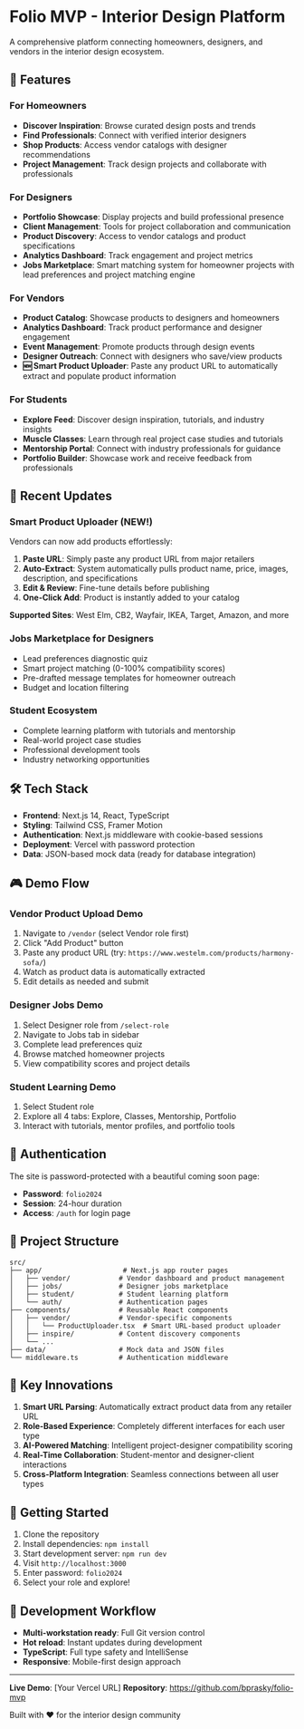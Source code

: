 # Folio MVP - Interior Design Platform

A comprehensive platform connecting homeowners, designers, and vendors in the interior design ecosystem.

## 🎯 Features

### For Homeowners
- **Discover Inspiration**: Browse curated design posts and trends
- **Find Professionals**: Connect with verified interior designers
- **Shop Products**: Access vendor catalogs with designer recommendations
- **Project Management**: Track design projects and collaborate with professionals

### For Designers
- **Portfolio Showcase**: Display projects and build professional presence
- **Client Management**: Tools for project collaboration and communication
- **Product Discovery**: Access to vendor catalogs and product specifications
- **Analytics Dashboard**: Track engagement and project metrics
- **Jobs Marketplace**: Smart matching system for homeowner projects with lead preferences and project matching engine

### For Vendors
- **Product Catalog**: Showcase products to designers and homeowners
- **Analytics Dashboard**: Track product performance and designer engagement
- **Event Management**: Promote products through design events
- **Designer Outreach**: Connect with designers who save/view products
- **🆕 Smart Product Uploader**: Paste any product URL to automatically extract and populate product information

### For Students
- **Explore Feed**: Discover design inspiration, tutorials, and industry insights
- **Muscle Classes**: Learn through real project case studies and tutorials
- **Mentorship Portal**: Connect with industry professionals for guidance
- **Portfolio Builder**: Showcase work and receive feedback from professionals

## 🚀 Recent Updates

### Smart Product Uploader (NEW!)
Vendors can now add products effortlessly:
1. **Paste URL**: Simply paste any product URL from major retailers
2. **Auto-Extract**: System automatically pulls product name, price, images, description, and specifications
3. **Edit & Review**: Fine-tune details before publishing
4. **One-Click Add**: Product is instantly added to your catalog

**Supported Sites**: West Elm, CB2, Wayfair, IKEA, Target, Amazon, and more

### Jobs Marketplace for Designers
- Lead preferences diagnostic quiz
- Smart project matching (0-100% compatibility scores)
- Pre-drafted message templates for homeowner outreach
- Budget and location filtering

### Student Ecosystem
- Complete learning platform with tutorials and mentorship
- Real-world project case studies
- Professional development tools
- Industry networking opportunities

## 🛠 Tech Stack

- **Frontend**: Next.js 14, React, TypeScript
- **Styling**: Tailwind CSS, Framer Motion
- **Authentication**: Next.js middleware with cookie-based sessions
- **Deployment**: Vercel with password protection
- **Data**: JSON-based mock data (ready for database integration)

## 🎮 Demo Flow

### Vendor Product Upload Demo
1. Navigate to `/vendor` (select Vendor role first)
2. Click "Add Product" button
3. Paste any product URL (try: `https://www.westelm.com/products/harmony-sofa/`)
4. Watch as product data is automatically extracted
5. Edit details as needed and submit

### Designer Jobs Demo
1. Select Designer role from `/select-role`
2. Navigate to Jobs tab in sidebar
3. Complete lead preferences quiz
4. Browse matched homeowner projects
5. View compatibility scores and project details

### Student Learning Demo
1. Select Student role
2. Explore all 4 tabs: Explore, Classes, Mentorship, Portfolio
3. Interact with tutorials, mentor profiles, and portfolio tools

## 🔐 Authentication

The site is password-protected with a beautiful coming soon page:
- **Password**: `folio2024`
- **Session**: 24-hour duration
- **Access**: `/auth` for login page

## 📁 Project Structure

```
src/
├── app/                    # Next.js app router pages
│   ├── vendor/            # Vendor dashboard and product management
│   ├── jobs/              # Designer jobs marketplace
│   ├── student/           # Student learning platform
│   └── auth/              # Authentication pages
├── components/            # Reusable React components
│   ├── vendor/            # Vendor-specific components
│   │   └── ProductUploader.tsx  # Smart URL-based product uploader
│   ├── inspire/           # Content discovery components
│   └── ...
├── data/                  # Mock data and JSON files
└── middleware.ts          # Authentication middleware
```

## 🌟 Key Innovations

1. **Smart URL Parsing**: Automatically extract product data from any retailer URL
2. **Role-Based Experience**: Completely different interfaces for each user type
3. **AI-Powered Matching**: Intelligent project-designer compatibility scoring
4. **Real-Time Collaboration**: Student-mentor and designer-client interactions
5. **Cross-Platform Integration**: Seamless connections between all user types

## 🚀 Getting Started

1. Clone the repository
2. Install dependencies: `npm install`
3. Start development server: `npm run dev`
4. Visit `http://localhost:3000`
5. Enter password: `folio2024`
6. Select your role and explore!

## 🔄 Development Workflow

- **Multi-workstation ready**: Full Git version control
- **Hot reload**: Instant updates during development
- **TypeScript**: Full type safety and IntelliSense
- **Responsive**: Mobile-first design approach

---

**Live Demo**: [Your Vercel URL]
**Repository**: https://github.com/bprasky/folio-mvp

Built with ❤️ for the interior design community 